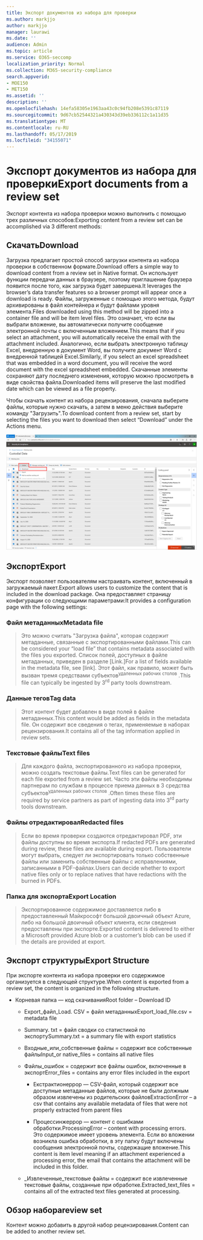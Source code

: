 ```yaml
---
title: Экспорт документов из набора для проверки
ms.author: markjjo
author: markjjo
manager: laurawi
ms.date: ''
audience: Admin
ms.topic: article
ms.service: O365-seccomp
localization_priority: Normal
ms.collection: M365-security-compliance
search.appverid:
- MOE150
- MET150
ms.assetid: ''
description: ''
ms.openlocfilehash: 14efa58305e1963aa43c0c94fb208e5391c87119
ms.sourcegitcommit: 9d67cb52544321a430343d39eb336112c1a11d35
ms.translationtype: MT
ms.contentlocale: ru-RU
ms.lasthandoff: 05/17/2019
ms.locfileid: "34155071"
---
```

# <a name="export-documents-from-a-review-set"></a><span data-ttu-id="e0555-102">Экспорт документов из набора для проверки</span><span class="sxs-lookup"><span data-stu-id="e0555-102">Export documents from a review set</span></span>

<span data-ttu-id="e0555-103">Экспорт контента из набора проверки можно выполнить с помощью трех различных способов:</span><span class="sxs-lookup"><span data-stu-id="e0555-103">Exporting content from a review set can be accomplished via 3 different methods:</span></span>

## <a name="download"></a><span data-ttu-id="e0555-104">Скачать</span><span class="sxs-lookup"><span data-stu-id="e0555-104">Download</span></span>

<span data-ttu-id="e0555-105">Загрузка предлагает простой способ загрузки контента из набора проверки в собственном формате.</span><span class="sxs-lookup"><span data-stu-id="e0555-105">Download offers a simple way to download content from a review set in Native format.</span></span> <span data-ttu-id="e0555-106">Он использует функции передачи данных в браузере, поэтому приглашение браузера появится после того, как загрузка будет завершена.</span><span class="sxs-lookup"><span data-stu-id="e0555-106">It leverages the browser’s data transfer features so a browser prompt will appear once a download is ready.</span></span> <span data-ttu-id="e0555-107">Файлы, загруженные с помощью этого метода, будут архивированы в файл контейнера и будут файлами уровня элемента.</span><span class="sxs-lookup"><span data-stu-id="e0555-107">Files downloaded using this method will be zipped into a container file and will be item level files.</span></span> <span data-ttu-id="e0555-108">Это означает, что если вы выбрали вложение, вы автоматически получите сообщение электронной почты с включенным вложением.</span><span class="sxs-lookup"><span data-stu-id="e0555-108">This means that if you select an attachment, you will automatically receive the email with the attachment included.</span></span> <span data-ttu-id="e0555-109">Аналогично, если выбрать электронную таблицу Excel, внедренную в документ Word, вы получите документ Word с внедренной таблицей Excel.</span><span class="sxs-lookup"><span data-stu-id="e0555-109">Similarly, if you select an excel spreadsheet that was embedded in a word document, you will receive the word document with the excel spreadsheet embedded.</span></span> <span data-ttu-id="e0555-110">Скачанные элементы сохраняют дату последнего изменения, которую можно просмотреть в виде свойства файла.</span><span class="sxs-lookup"><span data-stu-id="e0555-110">Downloaded items will preserve the last modified date which can be viewed as a file property.</span></span>

<span data-ttu-id="e0555-111">Чтобы скачать контент из набора рецензирования, сначала выберите файлы, которые нужно скачать, а затем в меню действия выберите команду "Загрузить".</span><span class="sxs-lookup"><span data-stu-id="e0555-111">To download content from a review set, start by selecting the files you want to download then select “Download” under the Actions menu.</span></span>

![Снимок экрана с автоматически созданным описанием компьютера](../media/eDiscoDownload.png)

## <a name="export"></a><span data-ttu-id="e0555-113">Экспорт</span><span class="sxs-lookup"><span data-stu-id="e0555-113">Export</span></span>

<span data-ttu-id="e0555-114">Экспорт позволяет пользователям настраивать контент, включенный в загружаемый пакет.</span><span class="sxs-lookup"><span data-stu-id="e0555-114">Export allows users to customize the content that is included in the download package.</span></span> <span data-ttu-id="e0555-115">Она предоставляет страницу конфигурации со следующими параметрами:</span><span class="sxs-lookup"><span data-stu-id="e0555-115">It provides a configuration page with the following settings:</span></span>

### <a name="metadata-file"></a><span data-ttu-id="e0555-116">Файл метаданных</span><span class="sxs-lookup"><span data-stu-id="e0555-116">Metadata file</span></span>

> <span data-ttu-id="e0555-117">Это можно считать "Загрузка файла", которая содержит метаданные, связанные с экспортированными файлами.</span><span class="sxs-lookup"><span data-stu-id="e0555-117">This can be considered your “load file” that contains metadata associated with the files you exported.</span></span> <span data-ttu-id="e0555-118">Список полей, доступных в файле метаданных, приведен в разделе \[Link.\]</span><span class="sxs-lookup"><span data-stu-id="e0555-118">For a list of fields available in the metadata file, see \[link\].</span></span> <span data-ttu-id="e0555-119">Этот файл, как правило, может быть вызван тремя средствами субъектов<sup>удаленных рабочих столов</sup> .</span><span class="sxs-lookup"><span data-stu-id="e0555-119">This file can typically be ingested by 3<sup>rd</sup> party tools downstream.</span></span>

### <a name="tag-data"></a><span data-ttu-id="e0555-120">Данные тегов</span><span class="sxs-lookup"><span data-stu-id="e0555-120">Tag data</span></span>

> <span data-ttu-id="e0555-121">Этот контент будет добавлен в виде полей в файле метаданных.</span><span class="sxs-lookup"><span data-stu-id="e0555-121">This content would be added as fields in the metadata file.</span></span> <span data-ttu-id="e0555-122">Он содержит все сведения о тегах, применяемые в наборах рецензирования.</span><span class="sxs-lookup"><span data-stu-id="e0555-122">It contains all of the tag information applied in review sets.</span></span>

### <a name="text-files"></a><span data-ttu-id="e0555-123">Текстовые файлы</span><span class="sxs-lookup"><span data-stu-id="e0555-123">Text files</span></span>

> <span data-ttu-id="e0555-124">Для каждого файла, экспортированного из набора проверки, можно создать текстовые файлы.</span><span class="sxs-lookup"><span data-stu-id="e0555-124">Text files can be generated for each file exported from a review set.</span></span> <span data-ttu-id="e0555-125">Часто эти файлы необходимы партнерам по службам в процессе приема данных в 3 средства субъектов<sup>удаленных рабочих столов</sup> .</span><span class="sxs-lookup"><span data-stu-id="e0555-125">Often times these files are required by service partners as part of ingesting data into 3<sup>rd</sup> party tools downstream.</span></span>

### <a name="redacted-files"></a><span data-ttu-id="e0555-126">Файлы отредактировал</span><span class="sxs-lookup"><span data-stu-id="e0555-126">Redacted files</span></span>

> <span data-ttu-id="e0555-127">Если во время проверки создаются отредактировал PDF, эти файлы доступны во время экспорта.</span><span class="sxs-lookup"><span data-stu-id="e0555-127">If redacted PDFs are generated during review, these files are available during export.</span></span> <span data-ttu-id="e0555-128">Пользователи могут выбрать, следует ли экспортировать только собственные файлы или заменить собственные файлы с исправлениями, записанными в PDF-файлах.</span><span class="sxs-lookup"><span data-stu-id="e0555-128">Users can decide whether to export native files only or to replace natives that have redactions with the burned in PDFs.</span></span>

### <a name="export-location"></a><span data-ttu-id="e0555-129">Папка для экспорта</span><span class="sxs-lookup"><span data-stu-id="e0555-129">Export Location</span></span>

> <span data-ttu-id="e0555-130">Экспортированное содержимое доставляется либо в предоставленный Майкрософт большой двоичный объект Azure, либо на большой двоичный объект клиента, если сведения предоставлены при экспорте.</span><span class="sxs-lookup"><span data-stu-id="e0555-130">Exported content is delivered to either a Microsoft provided Azure blob or a customer’s blob can be used if the details are provided at export.</span></span>

## <a name="export-structure"></a><span data-ttu-id="e0555-131">Экспорт структуры</span><span class="sxs-lookup"><span data-stu-id="e0555-131">Export Structure</span></span>

<span data-ttu-id="e0555-132">При экспорте контента из набора проверки его содержимое организуется в следующей структуре.</span><span class="sxs-lookup"><span data-stu-id="e0555-132">When content is exported from a review set, the content is organized in the following structure.</span></span>

  - <span data-ttu-id="e0555-133">Корневая папка — код скачивания</span><span class="sxs-lookup"><span data-stu-id="e0555-133">Root folder – Download ID</span></span>
    
      - <span data-ttu-id="e0555-134">Export\_файл\_Load. CSV = файл метаданных</span><span class="sxs-lookup"><span data-stu-id="e0555-134">Export\_load\_file.csv = metadata file</span></span>
    
      - <span data-ttu-id="e0555-135">Summary. txt = файл сводки со статистикой по экспорту</span><span class="sxs-lookup"><span data-stu-id="e0555-135">Summary.txt = a summary file with export statistics</span></span>
    
      - <span data-ttu-id="e0555-136">Входные\_или\_собственные файлы = содержит все собственные файлы</span><span class="sxs-lookup"><span data-stu-id="e0555-136">Input\_or native\_files = contains all native files</span></span>
    
      - <span data-ttu-id="e0555-137">Файлы\_ошибок = содержит все файлы ошибок, включенные в экспорт</span><span class="sxs-lookup"><span data-stu-id="e0555-137">Error\_files = contains any error files included in the export</span></span>
        
          - <span data-ttu-id="e0555-138">Екстрактионеррор — CSV-файл, который содержит все доступные метаданные файлов, которые не были должным образом извлечены из родительских файлов</span><span class="sxs-lookup"><span data-stu-id="e0555-138">ExtractionError – a csv that contains any available metadata of files that were not properly extracted from parent files</span></span>
        
          - <span data-ttu-id="e0555-139">Процессинжеррор — контент с ошибками обработки.</span><span class="sxs-lookup"><span data-stu-id="e0555-139">ProcessingError – content with processing errors.</span></span> <span data-ttu-id="e0555-140">Это содержимое имеет уровень элемента. Если во вложении возникла ошибка обработки, в эту папку будут включены сообщения электронной почты, содержащие вложение.</span><span class="sxs-lookup"><span data-stu-id="e0555-140">This content is item level meaning if an attachment experienced a processing error, the email that contains the attachment will be included in this folder.</span></span>
    
      - <span data-ttu-id="e0555-141">\_Извлеченные\_текстовые файлы = содержит все извлеченные текстовые файлы, созданные при обработке.</span><span class="sxs-lookup"><span data-stu-id="e0555-141">Extracted\_text\_files = contains all of the extracted text files generated at processing.</span></span>

## <a name="review-set"></a><span data-ttu-id="e0555-142">Обзор набора</span><span class="sxs-lookup"><span data-stu-id="e0555-142">review set</span></span>

<span data-ttu-id="e0555-143">Контент можно добавить в другой набор рецензирования.</span><span class="sxs-lookup"><span data-stu-id="e0555-143">Content can be added to another review set.</span></span>